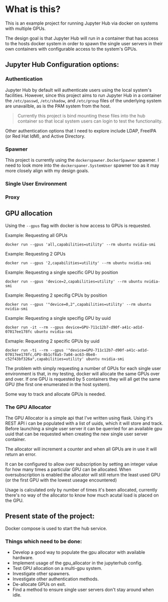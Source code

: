 # What is this? #

This is an example project for running Jupyter Hub via docker on systems with multiple GPUs.

The design goal is that Jupyter Hub will run in a container that has access to the hosts docker system in order to spawn the single user servers in their own containers with configurable access to the system's GPUs.

## Jupyter Hub Configuration options: ##
### Authentication ###
Jupyter Hub by default will authenticate users using the local system's facilities. However, since this project aims to run Jupyter Hub in a container the `/etc/passwd`, `/etc/shadow`, and `/etc/group` files of the underlying system are unavailble, as is the PAM system from the host.

> Currently this project is bind mounting these files into the hub container so that local system users can login to test the functionality.

Other authentication options that I need to explore include LDAP, FreeIPA (or Red Hat IdM), and Active Directory.

### Spawner ###
This project is currently using the `dockerspawner.DockerSpawner` spawner. I need to look more into the `dockerspaner.SystemUser` spawner too as it may more closely align with my design goals.

### Single User Environment ###
### Proxy ###

## GPU allocation ##
Using the `--gpus` flag with docker is how access to GPUs is requested. 

Example: Requesting all GPUs
```
docker run --gpus 'all,capabilities=utility' --rm ubuntu nvidia-smi
```

Example: Requesting 2 GPUs
```
docker run --gpus '2,capabilities=utility' --rm ubuntu nvidia-smi
```

Example: Requesting a single specific GPU by position
```
docker run --gpus 'device=2,capabilities=utility' --rm ubuntu nvidia-smi
```

Example: Requesting 2 specifig CPUs by position
```
docker run --gpus '"device=0,2",capabilities=utility' --rm ubuntu nvidia-smi
```

Example: Requesting a single specifig GPU by uuid
```
docker run -it --rm --gpus device=GPU-711c12b7-d90f-a41c-ad1d-07017ee178fc ubuntu nvidia-smi
```

Exmaple: Requesting 2 specific GPUs by uuid
```
docker run -ti --rm --gpus '"device=GPU-711c12b7-d90f-a41c-ad1d-07017ee178fc,GPU-8b1cf8a5-7a04-ac63-0be8-c52f43bf326a",capabilities=utility' ubuntu nvidia-smi
```

The problem with simply requesting a number of GPUs for each single user environment is that, in my testing, docker will allocate the same GPUs over and over. If one GPU is requested by 5 containers they will all get the same GPU (the first one enumerated in the host system). 

Some way to track and allocate GPUs is needed.

### The GPU Allocator ###

The GPU Allocator is a simple api that I've written using flask. Using it's REST API i can be populated with a list of uuids, which it will store and track. Before launching a single user server it can be querried for an available gpu uuid that can be requested when creating the new single user server container.

The allocator will increment a counter and when all GPUs are in use it will return an error.

It can be configured to allow over subscription by setting an integer value for how many times a particular GPU can be allocated. When oversubscription is enabled the allocator will still return the least used GPU (or the first GPU with the lowest useage encountered)

Usage is calculated only by number of times it's been allocated, currently there's no way of the allocator to know how much acutal load is placed on the GPU.

## Present state of the project: ##

Docker compose is used to start the hub service. 

### Things which need to be done: ###

* Develop a good way to populate the gpu allocator with available hardware.
* Implement usage of the gpu_allocator in the jupyterhub config.
* Test GPU allocation on a multi-gpu system.
* Investigate other spawners.
* Investigate other authentication methods.
* De-allocate GPUs on exit.
* Find a method to ensure single user servers don't stay around when idle.